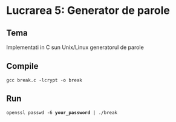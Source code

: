# Lucrarea 5: Generator de parole
## Tema
Implementati in C sun Unix/Linux generatorul de parole

## Compile
<code>gcc break.c -lcrypt -o break</code>

## Run
<code>openssl passwd -6 <b>your_password</b> | ./break</code>
